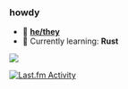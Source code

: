 ### howdy

- 💫 **[he/they](https://en.pronouns.page/@toastorbtoasted)**
- 🧠 Currently learning: **Rust**

![](https://nocache.advaith.workers.dev/?url=https://visitor-badge.glitch.me/badge?page_id=toastythetoaster.toastythetoaster)

[![Last.fm Activity](https://toru.kio.dev/api/v1/T0457Y?theme=dark)](https://last.fm/user/T0457Y)


